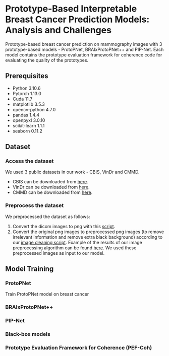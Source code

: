 # Prototype-Based Interpretable Breast Cancer Prediction Models: Analysis and Challenges

Prototype-based breast cancer prediction on mammography images with 3 prototype-based models - ProtoPNet, BRAIxProtoPNet++ and PIP-Net.
Each model contains the prototype evaluation framework for coherence code for evaluating the quality of the prototypes.

## Prerequisites
- Python 3.10.6
- Pytorch 1.13.0
- Cuda 11.7
- matplotlib 3.5.3
- opencv-python 4.7.0
- pandas 1.4.4
- openpyxl 3.0.10
- scikit-learn 1.1.1
- seaborn 0.11.2

## Dataset

### Access the dataset

We used 3 public datasets in our work - CBIS, VinDr and CMMD.

- CBIS can be downloaded from [here](https://wiki.cancerimagingarchive.net/pages/viewpage.action?pageId=22516629).
- VinDr can be downloaded from [here](https://vindr.ai/datasets/mammo).
- CMMD can be downloaded from [here](https://www.cancerimagingarchive.net/collection/cmmd/).

### Preprocess the dataset

We preprocessed the dataset as follows:

1. Convert the dicom images to png with this [script](/src/data_processing/dicom_to_png.py). <br/>
2. Convert the original png images to preprocessed png images (to remove irrelevant information and remove extra black background) according to our [image cleaning script](/src/data_processing/image_cleaning.py). Example of the results of our image preprocessing algorithm can be found [here](/image-preprocessing). We used these preprocessed images as input to our model.

## Model Training

### ProtoPNet

Train ProtoPNet model on breast cancer 

### BRAIxProtoPNet++

### PIP-Net

### Black-box models

### Prototype Evaluation Framework for Coherence (PEF-Coh)

